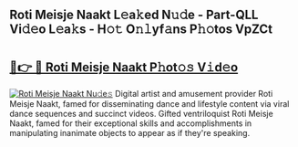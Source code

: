 ## Roti Meisje Naakt L𝚎a𝚔ed N𝚞𝚍e - Part-QLL Vi𝚍𝚎o L𝚎a𝚔s - H𝚘𝚝 O𝚗𝚕yf𝚊ns P𝚑𝚘tos VpZCt

# <h2><a href="http://kf5lt3l.oniu.top/?m=Roti+Meisje+Naakt">🔗👉 🔴 Roti Meisje Naakt P𝚑ot𝚘𝚜 V𝚒d𝚎o</a></h2>

[![Roti Meisje Naakt Nu𝚍e𝚜](https://i.imgur.com/0qMVB7G.gif)](http://kf5lt3l.oniu.top/?m=Roti+Meisje+Naakt)
Digital artist and amusement provider Roti Meisje Naakt, famed for disseminating dance and lifestyle content via viral dance sequences and succinct videos. Gifted ventriloquist Roti Meisje Naakt, famed for their exceptional skills and accomplishments in manipulating inanimate objects to appear as if they're speaking.  
